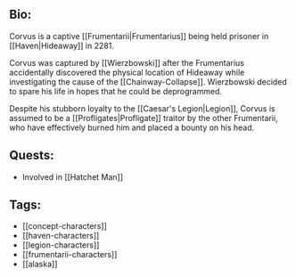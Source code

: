 ## Bio:

Corvus is a captive [[Frumentarii|Frumentarius]] being held prisoner in [[Haven|Hideaway]] in 2281.

Corvus was captured by [[Wierzbowski]] after the Frumentarius accidentally discovered the physical location of Hideaway while investigating the cause of the [[Chainway-Collapse]]. Wierzbowski decided to spare his life in hopes that he could be deprogrammed.

Despite his stubborn loyalty to the [[Caesar's Legion|Legion]], Corvus is assumed to be a [[Profligates|Profligate]] traitor by the other Frumentarii, who have effectively burned him and placed a bounty on his head.

## Quests:

- Involved in [[Hatchet Man]]

## Tags:

- [[concept-characters]]
- [[haven-characters]]
- [[legion-characters]]
- [[frumentarii-characters]]
- [[alaska]]